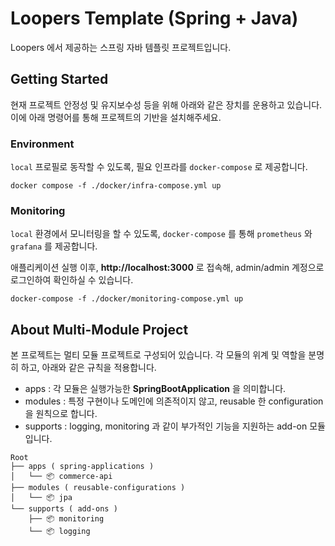 # Loopers Template (Spring + Java)

Loopers 에서 제공하는 스프링 자바 템플릿 프로젝트입니다.

## Getting Started

현재 프로젝트 안정성 및 유지보수성 등을 위해 아래와 같은 장치를 운용하고 있습니다. 이에 아래 명령어를 통해 프로젝트의 기반을 설치해주세요.

### Environment

`local` 프로필로 동작할 수 있도록, 필요 인프라를 `docker-compose` 로 제공합니다.

```shell
docker compose -f ./docker/infra-compose.yml up
```

### Monitoring

`local` 환경에서 모니터링을 할 수 있도록, `docker-compose` 를 통해 `prometheus` 와 `grafana` 를 제공합니다.

애플리케이션 실행 이후, **http://localhost:3000** 로 접속해, admin/admin 계정으로 로그인하여 확인하실 수 있습니다.

```shell
docker-compose -f ./docker/monitoring-compose.yml up
```

## About Multi-Module Project

본 프로젝트는 멀티 모듈 프로젝트로 구성되어 있습니다. 각 모듈의 위계 및 역할을 분명히 하고, 아래와 같은 규칙을 적용합니다.

- apps : 각 모듈은 실행가능한 **SpringBootApplication** 을 의미합니다.
- modules : 특정 구현이나 도메인에 의존적이지 않고, reusable 한 configuration 을 원칙으로 합니다.
- supports : logging, monitoring 과 같이 부가적인 기능을 지원하는 add-on 모듈입니다.

```
Root
├── apps ( spring-applications )
│   └── 📦 commerce-api
├── modules ( reusable-configurations )
│   └── 📦 jpa
└── supports ( add-ons )
    ├── 📦 monitoring
    └── 📦 logging
```
